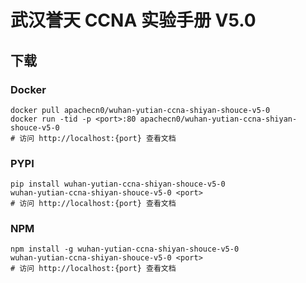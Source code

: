 # 武汉誉天 CCNA 实验手册 V5.0

## 下载

### Docker

```
docker pull apachecn0/wuhan-yutian-ccna-shiyan-shouce-v5-0
docker run -tid -p <port>:80 apachecn0/wuhan-yutian-ccna-shiyan-shouce-v5-0
# 访问 http://localhost:{port} 查看文档
```

### PYPI

```
pip install wuhan-yutian-ccna-shiyan-shouce-v5-0
wuhan-yutian-ccna-shiyan-shouce-v5-0 <port>
# 访问 http://localhost:{port} 查看文档
```

### NPM

```
npm install -g wuhan-yutian-ccna-shiyan-shouce-v5-0
wuhan-yutian-ccna-shiyan-shouce-v5-0 <port>
# 访问 http://localhost:{port} 查看文档
```